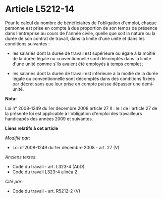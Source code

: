 # Article L5212-14

Pour le calcul du nombre de bénéficiaires de l'obligation d'emploi, chaque personne est prise en compte à due proportion de
son temps de présence dans l'entreprise au cours de l'année civile, quelle que soit la nature ou la durée de son contrat de
travail, dans la limite d'une unité et dans les conditions suivantes : 

- les salariés dont la durée de travail est supérieure ou égale à la moitié de la durée légale ou conventionnelle sont
décomptés dans la limite d'une unité comme s'ils avaient été employés à temps complet ; 

- les salariés dont la durée de travail est inférieure à la moitié de la durée légale ou conventionnelle sont décomptés dans
des conditions fixées par décret sans que leur prise en compte puisse dépasser une demi-unité.

**Nota:**

Loi n° 2008-1249 du 1er décembre 2008 article 27 II : le I de l'article 27 de la présente loi est applicable à l'obligation
d'emploi des travailleurs handicapés des années 2009 et suivantes.

**Liens relatifs à cet article**

_Modifié par_:

  - Loi n°2008-1249 du 1er décembre 2008 - art. 27 (V)

_Anciens textes_:

  - Code du travail - art. L323-4 (AbD)
  - Code du travail L323-4 alinéa 2

_Cité par_:

  - Code du travail - art. R5212-2 (V)
